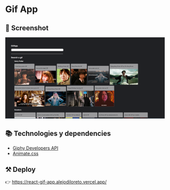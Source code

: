 # Gif App

## 📱 Screenshot

![preview](public/preview.png)

## 📚 Technologies y dependencies

- [Giphy Developers API](https://developers.giphy.com/docs/sdk)
- [Animate.css](https://animate.style/)

## ⚒ Deploy

👉 https://react-gif-app.alejodiloreto.vercel.app/
